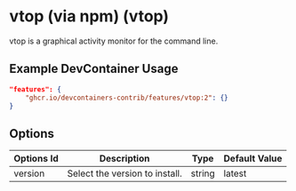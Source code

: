 
# vtop (via npm) (vtop)

vtop is a graphical activity monitor for the command line.

## Example DevContainer Usage

```json
"features": {
    "ghcr.io/devcontainers-contrib/features/vtop:2": {}
}
```

## Options

| Options Id | Description | Type | Default Value |
|-----|-----|-----|-----|
| version | Select the version to install. | string | latest |


